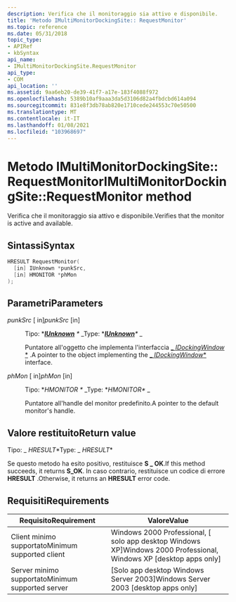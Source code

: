 ```yaml
---
description: Verifica che il monitoraggio sia attivo e disponibile.
title: 'Metodo IMultiMonitorDockingSite:: RequestMonitor'
ms.topic: reference
ms.date: 05/31/2018
topic_type:
- APIRef
- kbSyntax
api_name:
- IMultiMonitorDockingSite.RequestMonitor
api_type:
- COM
api_location: ''
ms.assetid: 9aa6eb20-de39-41f7-a17e-183f4088f972
ms.openlocfilehash: 5389b10af9aaa3da5d3106d82a4fbdcbd614a094
ms.sourcegitcommit: 831e8f3db78ab820e1710cede244553c70e50500
ms.translationtype: MT
ms.contentlocale: it-IT
ms.lasthandoff: 01/08/2021
ms.locfileid: "103968697"
---
```

# <a name="imultimonitordockingsiterequestmonitor-method"></a><span data-ttu-id="e288e-103">Metodo IMultiMonitorDockingSite:: RequestMonitor</span><span class="sxs-lookup"><span data-stu-id="e288e-103">IMultiMonitorDockingSite::RequestMonitor method</span></span>

<span data-ttu-id="e288e-104">Verifica che il monitoraggio sia attivo e disponibile.</span><span class="sxs-lookup"><span data-stu-id="e288e-104">Verifies that the monitor is active and available.</span></span>

## <a name="syntax"></a><span data-ttu-id="e288e-105">Sintassi</span><span class="sxs-lookup"><span data-stu-id="e288e-105">Syntax</span></span>


```C++
HRESULT RequestMonitor(
  [in] IUnknown *punkSrc,
  [in] HMONITOR *phMon
);
```



## <a name="parameters"></a><span data-ttu-id="e288e-106">Parametri</span><span class="sxs-lookup"><span data-stu-id="e288e-106">Parameters</span></span>

<dl> <dt>

<span data-ttu-id="e288e-107">*punkSrc* \[ in\]</span><span class="sxs-lookup"><span data-stu-id="e288e-107">*punkSrc* \[in\]</span></span>
</dt> <dd>

<span data-ttu-id="e288e-108">Tipo: \**[**IUnknown**](/windows/win32/api/unknwn/nn-unknwn-iunknown) \** _</span><span class="sxs-lookup"><span data-stu-id="e288e-108">Type: \**[**IUnknown**](/windows/win32/api/unknwn/nn-unknwn-iunknown)\** _</span></span>

<span data-ttu-id="e288e-109">Puntatore all'oggetto che implementa l'interfaccia [_ *IDockingWindow* \*](/windows/desktop/api/shobjidl_core/nn-shobjidl_core-idockingwindow) .</span><span class="sxs-lookup"><span data-stu-id="e288e-109">A pointer to the object implementing the [_ *IDockingWindow*\*](/windows/desktop/api/shobjidl_core/nn-shobjidl_core-idockingwindow) interface.</span></span>

</dd> <dt>

<span data-ttu-id="e288e-110">*phMon* \[ in\]</span><span class="sxs-lookup"><span data-stu-id="e288e-110">*phMon* \[in\]</span></span>
</dt> <dd>

<span data-ttu-id="e288e-111">Tipo: \**HMONITOR \** _</span><span class="sxs-lookup"><span data-stu-id="e288e-111">Type: \**HMONITOR\** _</span></span>

<span data-ttu-id="e288e-112">Puntatore all'handle del monitor predefinito.</span><span class="sxs-lookup"><span data-stu-id="e288e-112">A pointer to the default monitor's handle.</span></span>

</dd> </dl>

## <a name="return-value"></a><span data-ttu-id="e288e-113">Valore restituito</span><span class="sxs-lookup"><span data-stu-id="e288e-113">Return value</span></span>

<span data-ttu-id="e288e-114">Tipo: _ *HRESULT*\*</span><span class="sxs-lookup"><span data-stu-id="e288e-114">Type: _ *HRESULT*\*</span></span>

<span data-ttu-id="e288e-115">Se questo metodo ha esito positivo, restituisce **S \_ OK**.</span><span class="sxs-lookup"><span data-stu-id="e288e-115">If this method succeeds, it returns **S\_OK**.</span></span> <span data-ttu-id="e288e-116">In caso contrario, restituisce un codice di errore **HRESULT** .</span><span class="sxs-lookup"><span data-stu-id="e288e-116">Otherwise, it returns an **HRESULT** error code.</span></span>

## <a name="requirements"></a><span data-ttu-id="e288e-117">Requisiti</span><span class="sxs-lookup"><span data-stu-id="e288e-117">Requirements</span></span>



| <span data-ttu-id="e288e-118">Requisito</span><span class="sxs-lookup"><span data-stu-id="e288e-118">Requirement</span></span> | <span data-ttu-id="e288e-119">Valore</span><span class="sxs-lookup"><span data-stu-id="e288e-119">Value</span></span> |
|-------------------------------------|------------------------------------------------------------------------|
| <span data-ttu-id="e288e-120">Client minimo supportato</span><span class="sxs-lookup"><span data-stu-id="e288e-120">Minimum supported client</span></span><br/> | <span data-ttu-id="e288e-121">Windows 2000 Professional, \[ solo app desktop Windows XP\]</span><span class="sxs-lookup"><span data-stu-id="e288e-121">Windows 2000 Professional, Windows XP \[desktop apps only\]</span></span><br/> |
| <span data-ttu-id="e288e-122">Server minimo supportato</span><span class="sxs-lookup"><span data-stu-id="e288e-122">Minimum supported server</span></span><br/> | <span data-ttu-id="e288e-123">\[Solo app desktop Windows Server 2003\]</span><span class="sxs-lookup"><span data-stu-id="e288e-123">Windows Server 2003 \[desktop apps only\]</span></span><br/>                   |



 

 
